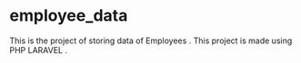 # employee_data
This is the project of storing data of Employees . This project is made using PHP LARAVEL .

